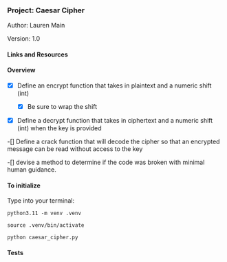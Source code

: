 ### Project: Caesar Cipher

Author: Lauren Main

Version:  1.0

#### Links and Resources



#### Overview

-[x] Define an encrypt function that takes in plaintext and a numeric shift (int)

    -[x] Be sure to wrap the shift

-[x] Define a decrypt function that takes in ciphertext and a numeric shift (int) when the key is provided

-[] Define a crack function that will decode the cipher so that an encrypted message can be read without access to the key

-[] devise a method to determine if the code was broken with minimal human guidance. 



#### To initialize

Type into your terminal:

`python3.11 -m venv .venv`

`source .venv/bin/activate`

`python caesar_cipher.py`

#### Tests

